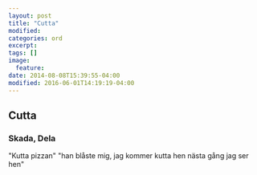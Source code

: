 ```yaml
---
layout: post
title: "Cutta"
modified:
categories: ord
excerpt:
tags: []
image:
  feature:
date: 2014-08-08T15:39:55-04:00
modified: 2016-06-01T14:19:19-04:00
---
```


## Cutta

### Skada, Dela

"Kutta pizzan" "han blåste mig, jag kommer kutta hen nästa gång jag ser hen"
